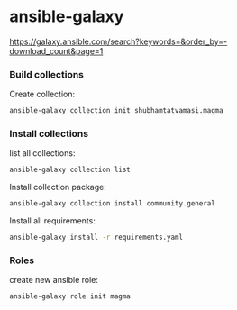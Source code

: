 # ansible-galaxy

https://galaxy.ansible.com/search?keywords=&order_by=-download_count&page=1

### Build collections

Create collection:
```bash
ansible-galaxy collection init shubhamtatvamasi.magma
```

### Install collections

list all collections:
```bash
ansible-galaxy collection list
```

Install collection package:
```bash
ansible-galaxy collection install community.general
```

Install all requirements:
```bash
ansible-galaxy install -r requirements.yaml
```

### Roles

create new ansible role:
```bash
ansible-galaxy role init magma
```
